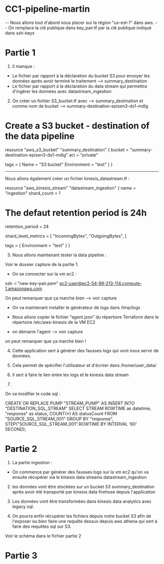 # CC1-pipeline-martin

-- Nous allons tout d'abord nous placer sur la région "us-est-1" dans aws.
-- On remplace la clé publique dans key_pair.tf par la clé publique indiqué dans ssh-keys

# Partie 1

1) Il manque :

- Le fichier par rapport à la déclaration du bucket S3 pour envoyer les données après avoir terminé le traitement --> summary_destination
- Le fichier par rapport à la déclaration du data stream qui permettra d'ingérer les données avec datastream_ingestion

2) On créer un fichier S3_bucket.tf
avec --> summary_destination
et comme nom de bucket --> summary-destination-episen3-ds1-mdlg

# Create a S3 bucket - destination of the data pipeline
resource "aws_s3_bucket" "summary_destination" {
  bucket = "summary-destination-episen3-ds1-mdlg"
  acl    = "private"

  tags = {
    Name        = "S3 bucket"
    Environment = "test"
  }
}


-------- 

Nous allons également créer un fichier kinesis_datastream.tf :

resource "aws_kinesis_stream" "datastream_ingestion" {
  name        = "ingestion"
  shard_count = 1
  # The defaut retention period is 24h
  retention_period = 24

  shard_level_metrics = [
    "IncomingBytes",
    "OutgoingBytes",
  ]

  tags = {
    Environment = "test"
  }
}

3) Nous allons maintenant tester la data pipeline :

Voir le dossier capture de la partie 1.

- On se connecter sur la vm ec2 : 

ssh -i "new-key-pair.pem" ec2-user@ec2-54-89-213-114.compute-1.amazonaws.com

On peut remarquer que ça marche bien --> voir capture

- On va maintenant installer le générateur de logs dans /tmp/logs

- Nous allons copier le fichier “agent.json” du répertoire Terraform dans le répertoire /etc/aws-kinesis de la VM 
EC2

- on démarre l'agent --> voir capture

on peut remarquer que ça marche bien !

4) Cette application sert à générer des fausses logs qui vont nous servir de données.

5) Cela permet de spécifier l'utilisateur et d'écrirer dans /home/user_data/

6) Il sert à faire le lien entre les logs et le kinesis data stream

7) 

On va modifier le code sql :

CREATE OR REPLACE PUMP "STREAM_PUMP" AS INSERT INTO "DESTINATION_SQL_STREAM"
SELECT STREAM ROWTIME as datetime, 
"response" as status, 
COUNT(*) AS statusCount FROM "SOURCE_SQL_STREAM_001" 
GROUP BY "response", STEP("SOURCE_SQL_STREAM_001".ROWTIME BY INTERVAL '60' SECOND);



#
# Partie 2

1) La partie ingestion :

- On commence par générer des fausses logs sur la vm ec2 qu'on va ensuite récupérer via le kinesis data streams datastream_ingestion

2) les données vont être stockées sur un bucket S3 summary_destination après avoir été transporté par kinesis data firehose depuis l'application

3) Les données vont être transformées dans kinesis data analytics avec legacy sql.

4) On pourra enfin récupérer les fichiers depuis notre bucket S3 afin de l'exposer ou bien faire une requête dessus depuis aws athena qui sert à faire des requêtes sql sur S3.

Voir le schéma dans le fichier partie 2

#
# Partie 3





